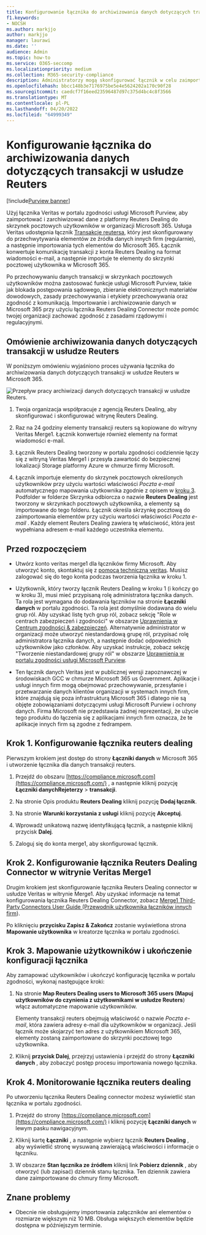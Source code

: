 ```yaml
---
title: Konfigurowanie łącznika do archiwizowania danych dotyczących transakcji w usłudze Reuters w Microsoft 365
f1.keywords:
- NOCSH
ms.author: markjjo
author: markjjo
manager: laurawi
ms.date: ''
audience: Admin
ms.topic: how-to
ms.service: O365-seccomp
ms.localizationpriority: medium
ms.collection: M365-security-compliance
description: Administratorzy mogą skonfigurować łącznik w celu zaimportowania i zarchiwizowania danych dotyczących transakcji reutersa z usługi Veritas w celu Microsoft 365. Ten łącznik umożliwia archiwizowanie danych ze źródeł danych innych firm w Microsoft 365. Po zarchiwizowania tych danych można zarządzać danymi innych firm za pomocą funkcji zgodności, takich jak blokada prawna, wyszukiwanie zawartości i zasady przechowywania.
ms.openlocfilehash: bbcc148b3e7176975be5e4e5624202a170c90f28
ms.sourcegitcommit: caedcf7f16eed23596487d97c375d4bc4c8f3566
ms.translationtype: MT
ms.contentlocale: pl-PL
ms.lasthandoff: 04/20/2022
ms.locfileid: "64999349"
---
```

# <a name="set-up-a-connector-to-archive-reuters-dealing-data"></a>Konfigurowanie łącznika do archiwizowania danych dotyczących transakcji w usłudze Reuters

[!include[Purview banner](../includes/purview-rebrand-banner.md)]

Użyj łącznika Veritas w portalu zgodności usługi Microsoft Purview, aby zaimportować i zarchiwizować dane z platformy Reuters Dealing do skrzynek pocztowych użytkowników w organizacji Microsoft 365. Usługa Veritas udostępnia łącznik [Transakcje reutersa](https://globanet.com/reuters-dealing/), który jest skonfigurowany do przechwytywania elementów ze źródła danych innych firm (regularnie), a następnie importowania tych elementów do Microsoft 365. Łącznik konwertuje komunikację transakcji z konta Reuters Dealing na format wiadomości e-mail, a następnie importuje te elementy do skrzynki pocztowej użytkownika w Microsoft 365.

Po przechowywaniu danych transakcji w skrzynkach pocztowych użytkowników można zastosować funkcje usługi Microsoft Purview, takie jak blokada postępowania sądowego, zbieranie elektronicznych materiałów dowodowych, zasady przechowywania i etykiety przechowywania oraz zgodność z komunikacją. Importowanie i archiwizowanie danych w Microsoft 365 przy użyciu łącznika Reuters Dealing Connector może pomóc twojej organizacji zachować zgodność z zasadami rządowymi i regulacyjnymi.

## <a name="overview-of-archiving-reuters-dealing-data"></a>Omówienie archiwizowania danych dotyczących transakcji w usłudze Reuters

W poniższym omówieniu wyjaśniono proces używania łącznika do archiwizowania danych dotyczących transakcji w usłudze Reuters w Microsoft 365.

![Przepływ pracy archiwizacji danych dotyczących transakcji w usłudze Reuters.](../media/ReuetersDealingConnectorWorkflow.png)

1. Twoja organizacja współpracuje z agencją Reuters Dealing, aby skonfigurować i skonfigurować witrynę Reuters Dealing.

2. Raz na 24 godziny elementy transakcji reuters są kopiowane do witryny Veritas Merge1. Łącznik konwertuje również elementy na format wiadomości e-mail.

3. Łącznik Reuters Dealing tworzony w portalu zgodności codziennie łączy się z witryną Veritas Merge1 i przesyła zawartość do bezpiecznej lokalizacji Storage platformy Azure w chmurze firmy Microsoft.

4. Łącznik importuje elementy do skrzynek pocztowych określonych użytkowników przy użyciu wartości właściwości *Poczta e-mail* automatycznego mapowania użytkownika zgodnie z opisem w [kroku 3](#step-3-map-users-and-complete-the-connector-setup). Podfolder w folderze Skrzynka odbiorcza o nazwie **Reuters Dealing** jest tworzony w skrzynkach pocztowych użytkownika, a elementy są importowane do tego folderu. Łącznik określa skrzynkę pocztową do zaimportowania elementów przy użyciu wartości właściwości *Poczta e-mail* . Każdy element Reuters Dealing zawiera tę właściwość, która jest wypełniana adresem e-mail każdego uczestnika elementu.

## <a name="before-you-begin"></a>Przed rozpoczęciem

- Utwórz konto veritas merge1 dla łączników firmy Microsoft. Aby utworzyć konto, skontaktuj się z [pomocą techniczną veritas](https://globanet.com/contact-us). Musisz zalogować się do tego konta podczas tworzenia łącznika w kroku 1.

- Użytkownik, który tworzy łącznik Reuters Dealing w kroku 1 (i kończy go w kroku 3), musi mieć przypisaną rolę administratora łącznika danych. Ta rola jest wymagana do dodawania łączników na stronie **Łączniki danych** w portalu zgodności. Ta rola jest domyślnie dodawana do wielu grup ról. Aby uzyskać listę tych grup ról, zobacz sekcję "Role w centrach zabezpieczeń i zgodności" w obszarze [Uprawnienia w Centrum zgodności & zabezpieczeń](../security/office-365-security/permissions-in-the-security-and-compliance-center.md#roles-in-the-security--compliance-center). Alternatywnie administrator w organizacji może utworzyć niestandardową grupę ról, przypisać rolę administratora łącznika danych, a następnie dodać odpowiednich użytkowników jako członków. Aby uzyskać instrukcje, zobacz sekcję "Tworzenie niestandardowej grupy ról" w obszarze [Uprawnienia w portalu zgodności usługi Microsoft Purview](microsoft-365-compliance-center-permissions.md#create-a-custom-role-group).

- Ten łącznik danych Veritas jest w publicznej wersji zapoznawczej w środowiskach GCC w chmurze Microsoft 365 us Government. Aplikacje i usługi innych firm mogą obejmować przechowywanie, przesyłanie i przetwarzanie danych klientów organizacji w systemach innych firm, które znajdują się poza infrastrukturą Microsoft 365 i dlatego nie są objęte zobowiązaniami dotyczącymi usługi Microsoft Purview i ochrony danych. Firma Microsoft nie przedstawia żadnej reprezentacji, że użycie tego produktu do łączenia się z aplikacjami innych firm oznacza, że te aplikacje innych firm są zgodne z fedrampem.

## <a name="step-1-set-up-the-reuters-dealing-connector"></a>Krok 1. Konfigurowanie łącznika reuters dealing

Pierwszym krokiem jest dostęp do strony **Łączniki danych** w Microsoft 365 i utworzenie łącznika dla danych transakcji reuters.

1. Przejdź do obszaru [https://compliance.microsoft.com](https://compliance.microsoft.com/) , a następnie kliknij pozycję **Łączniki danychRejeterzy** >  **transakcji**.

2. Na stronie Opis produktu **Reuters Dealing** kliknij pozycję **Dodaj łącznik**.

3. Na stronie **Warunki korzystania z usługi** kliknij pozycję **Akceptuj**.

4. Wprowadź unikatową nazwę identyfikującą łącznik, a następnie kliknij przycisk **Dalej**.

5. Zaloguj się do konta merge1, aby skonfigurować łącznik.

## <a name="step-2-configure-the-reuters-dealing-connector-on-the-veritas-merge1-site"></a>Krok 2. Konfigurowanie łącznika Reuters Dealing Connector w witrynie Veritas Merge1

Drugim krokiem jest skonfigurowanie łącznika Reuters Dealing connector w usłudze Veritas w witrynie Merge1. Aby uzyskać informacje na temat konfigurowania łącznika Reuters Dealing Connector, zobacz [Merge1 Third-Party Connectors User Guide (Przewodnik użytkownika łączników innych firm](https://docs.ms.merge1.globanetportal.com/Merge1%20Third-Party%20Connectors%20Reuters%20Dealing%20User%20Guide%20.pdf)).

Po kliknięciu **przycisku Zapisz & Zakończ** zostanie wyświetlona strona **Mapowanie użytkownika** w kreatorze łącznika w portalu zgodności.

## <a name="step-3-map-users-and-complete-the-connector-setup"></a>Krok 3. Mapowanie użytkowników i ukończenie konfiguracji łącznika

Aby zamapować użytkowników i ukończyć konfigurację łącznika w portalu zgodności, wykonaj następujące kroki:

1. Na stronie **Map Reuters Dealing users to Microsoft 365 users (Mapuj użytkowników do czynienia z użytkownikami w usłudze Reuters**) włącz automatyczne mapowanie użytkowników.

   Elementy transakcji reuters obejmują właściwość o nazwie *Poczta e-mail*, która zawiera adresy e-mail dla użytkowników w organizacji. Jeśli łącznik może skojarzyć ten adres z użytkownikiem Microsoft 365, elementy zostaną zaimportowane do skrzynki pocztowej tego użytkownika.

2. Kliknij **przycisk Dalej**, przejrzyj ustawienia i przejdź do strony **Łączniki danych** , aby zobaczyć postęp procesu importowania nowego łącznika.

## <a name="step-4-monitor-the-reuters-dealing-connector"></a>Krok 4. Monitorowanie łącznika reuters dealing

Po utworzeniu łącznika Reuters Dealing connector możesz wyświetlić stan łącznika w portalu zgodności.

1. Przejdź do strony [https://compliance.microsoft.com](https://compliance.microsoft.com/) i kliknij pozycję **Łączniki danych** w lewym pasku nawigacyjnym.

2. Kliknij kartę **Łączniki** , a następnie wybierz łącznik **Reuters Dealing** , aby wyświetlić stronę wysuwaną zawierającą właściwości i informacje o łączniku.

3. W obszarze **Stan łącznika ze źródłem** kliknij link **Pobierz dziennik** , aby otworzyć (lub zapisać) dziennik stanu łącznika. Ten dziennik zawiera dane zaimportowane do chmury firmy Microsoft.

## <a name="known-issues"></a>Znane problemy

- Obecnie nie obsługujemy importowania załączników ani elementów o rozmiarze większym niż 10 MB. Obsługa większych elementów będzie dostępna w późniejszym terminie.